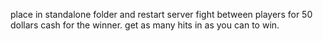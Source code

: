 place in standalone folder and restart server 
fight between players for 50 dollars cash for the winner.
get as many hits in as you can to win.
